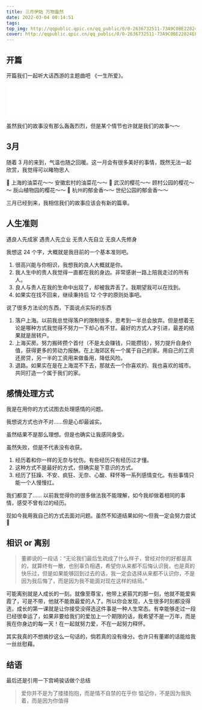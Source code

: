 ```yaml
---
title: 三月伊始 万物盎然
date: 2022-03-04 00:14:51
tags:
top_img: http://qqpublic.qpic.cn/qq_public/0/0-2636732511-73A9C0BE22824E876C498B8A216894A5/0?fmt=jpg&size=53&h=630&w=900&ppv=1.jpg
cover: http://qqpublic.qpic.cn/qq_public/0/0-2636732511-73A9C0BE22824E876C498B8A216894A5/0?fmt=jpg&size=53&h=630&w=900&ppv=1.jpg
---
```


## 开篇

开篇我们一起听大话西游的主题曲吧 《一生所爱》。

<iframe frameborder="no" border="0" marginwidth="0" marginheight="0" width=330 height=86 src="//music.163.com/outchain/player?type=2&id=25707139&auto=1&height=66"></iframe>

虽然我们的故事没有那么轰轰烈烈，但是某个情节也许就是我们的故事～～


## 3月

随着 3 月的来到，气温也随之回暖。这一月会有很多美好的事情，既然无法一起欣赏，我觉得可以睹物思人

💐 上海的油菜花～～ 安徽宏村的油菜花～～
🌸 武汉的樱花～～ 顾村公园的樱花～～ 辰山植物园的樱花～～
🌷 杭州的郁金香～～ 世纪公园的郁金香～～

三月已经到来，我相信我们的故事应该会有新的篇章。

## 人生准则

遇良人先成家 遇贵人先立业
无贵人先自立 无良人先修身

我想这 24 个字，大概就是我目前的一个基本准则吧。

1. 很高兴能与你相识，我想我的良人大概就是你。
2. 我人生中的贵人我觉得一直都在我的身边。非常感谢一路上陪我走过的所有人。
3. 良人与贵人在我的生命中出现了，却被我弄丢了。我期望我可以在找到。
4. 如果实在找不回来，继续秉持后 12 个字的原则处事吧。

说了很多方法论的东西，下面说点实际的东西
1. 落户上海。以前我总觉得落户的限制很多，思考到一半总会放弃。但是想着无论是哪种方式我觉得不努力一下却心有不甘。最好的方式人才引进，最差的结果就是居转户。
2. 上海买房。努力搬砖攒个首付（不是太会赚钱，只能攒钱），努力提升自身价值，获得更多的劳动力报酬。在上海郊区有一个属于自己的家。用自己的工资还房贷，另一半的工资用来做备用，降低风险。
3. 退路。如果实在是在上海混不下去，那就去一个你喜欢的、我也喜欢的城市。共同打造一个属于我们的家。

## 感情处理方式

我是在用你的方式试图去处理感情的问题。

我想说方式也许不对……但是心却最诚实。

虽然结果不是那么理想。但是也确实让我感同身受。

虽然失败，但是不代表没有收获。

1. 经历着和你一样的无奈与忧伤。有些经历只有经历过才懂。
2. 这种方式不是最好的方式，但确实是下意识的方式。
3. 经历了狂躁、不安、疯狂、无奈、心酸、释怀等一系列感情变化。有些事情只能一个人慢慢扛。

我们都变了…… 以前我觉得你的很多做法我不能理解，如今我却做着相同的事情，感受不曾有过的经历。

现如今我用我自己的方式去面对问题。虽然不知道结果如何～但我一定会努力尝试💪

## 相识 or 离别

> 董卿说的一段话：“无论我们最后生疏成了什么样子，曾经对你的好都是真的，就算终有一散，也别辜负相遇，希望你从来都不后悔认识我，也是真的快乐过，但是如果能够回到过去的话，我一定会选择从来都不认识你，不是因为我后悔了，而是因为我不能面对现在这样的结局。”

可能离别就是人成长的一刻。就像至尊宝，他带上紧箍咒的那一刻，他就不能爱紫霞了，可是不带，他就不能救最爱的人了。所以你会发现，人生很多时刻都没得选，成长的第一课就是让你接受没得选这件事是一种人生常态。有幸能够走过一段已经很幸运了，如果非要给我们的爱加上一个期限的话，我希望不是一万年，而是我在你身边的每一天！在一起就努力爱，不在一起努力释怀。

其实我真的不想摘抄这么一句话的，倘若真的没有缘分。也许只有董卿的话能给我一丝丝慰藉。


## 结语

最后还是引用一下宫崎骏话做个总结

> 爱你并不是为了搂搂抱抱，而是情不自禁的在乎你
> 惦记你，不是因为我执着，而是因为你值得